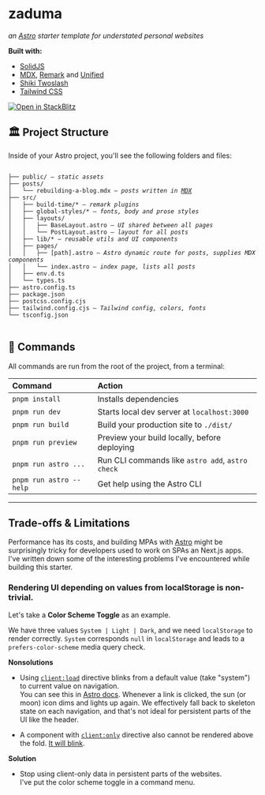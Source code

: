 # zaduma

_an [Astro] starter template for understated personal websites_

**Built with:**

- [SolidJS]
- [MDX], [Remark] and [Unified]
- [Shiki Twoslash][shiki-twoslash]
- [Tailwind CSS][tailwind-css]

[astro]: https://astro.build/
[solidjs]: https://www.solidjs.com/
[mdx]: https://mdxjs.com/
[remark]: https://github.com/remarkjs/remark
[unified]: https://unifiedjs.com/
[shiki-twoslash]: https://github.com/shikijs/twoslash
[tailwind-css]: https://tailwindcss.com/

[![Open in StackBlitz](https://developer.stackblitz.com/img/open_in_stackblitz.svg)](https://stackblitz.com/github/hasparus/zaduma/tree/main)

## 🏛 Project Structure

Inside of your Astro project, you'll see the following folders and files:

<pre>
<code>
├── public/ — <i>static assets</i>
├── posts/
│   └── rebuilding-a-blog.mdx — <i>posts written in <a href="https://mdxjs.com/">MDX</a></i>
├── src/
│   ├── build-time/* — <i>remark plugins</i>
│   ├── global-styles/* — <i>fonts, body and prose styles</i>
│   ├── layouts/
│   │   ├── BaseLayout.astro — <i>UI shared between all pages</i>
│   │   └── PostLayout.astro — <i>layout for all posts</i>
│   ├── lib/* — <i>reusable utils and UI components</i>
│   ├── pages/
│   │   ├── [path].astro — <i>Astro dynamic route for posts, supplies MDX components</i>
│   │   └── index.astro — <i>index page, lists all posts</i>
│   ├── env.d.ts
│   └── types.ts
├── astro.config.ts
├── package.json
├── postcss.config.cjs
├── tailwind.config.cjs — <i>Tailwind config, colors, fonts</i>
└── tsconfig.json
</code>
</pre>

## 🧞 Commands

All commands are run from the root of the project, from a terminal:

| Command                 | Action                                           |
| :---------------------- | :----------------------------------------------- |
| `pnpm install`          | Installs dependencies                            |
| `pnpm run dev`          | Starts local dev server at `localhost:3000`      |
| `pnpm run build`        | Build your production site to `./dist/`          |
| `pnpm run preview`      | Preview your build locally, before deploying     |
| `pnpm run astro ...`    | Run CLI commands like `astro add`, `astro check` |
| `pnpm run astro --help` | Get help using the Astro CLI                     |

---

## Trade-offs & Limitations

Performance has its costs, and building MPAs with [Astro] might be surprisingly
tricky for developers used to work on SPAs an Next.js apps. I've written down
some of the interesting problems I've encountered while building this starter.

[astro]: https://astro.build/

### Rendering UI depending on values from localStorage is non-trivial.

Let's take a **Color Scheme Toggle** as an example.

We have three values `System | Light | Dark`, and we need `localStorage` to
render correctly. `System` corresponds `null` in `localStorage` and leads to a
`prefers-color-scheme` media query check.

**Nonsolutions**

[client-load]:
  https://docs.astro.build/en/reference/directives-reference/#clientload
[client-only]:
  https://docs.astro.build/en/reference/directives-reference/#clientonly

- Using [`client:load`][client-load] directive blinks from a default value (take
  "system") to current value on navigation. \
  You can see this in [Astro docs](https://docs.astro.build/en/install/auto/). Whenever
  a link is clicked, the sun (or moon) icon dims and lights up again. We effectively
  fall back to skeleton state on each navigation, and that's not ideal for persistent
  parts of the UI like the header.

- A component with [`client:only`][client-only] directive also cannot be
  rendered above the fold.
  [It will blink](<./docs/client:only blinks on navigation.mov>).

**Solution**

- Stop using client-only data in persistent parts of the websites. \
  I've put the color scheme toggle in a command menu.
